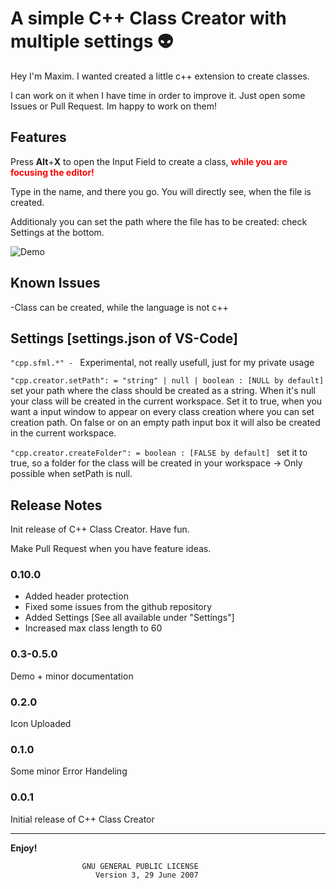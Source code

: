 # A simple C++ Class Creator with multiple settings :alien:

Hey I'm Maxim. I wanted created a little c++ extension to create classes.

I can work on it when I have time in order to improve it. Just open some Issues or Pull Request. Im happy to work on them!

## Features

Press **Alt**+**X** to open the Input Field to create a class, <span style="color:red">**while you are focusing the editor!**</span>

Type in the name, and there you go. You will directly see, when the file is created.

Additionaly you can set the path where the file has to be created: check Settings at the bottom.

![Demo](https://github.com/tzAcee/cpp-class-creator/blob/master/giphy.gif?raw=true)

## Known Issues

-Class can be created, while the language is not c++

## Settings [settings.json of VS-Code]

```"cpp.sfml.*" - ``` Experimental, not really usefull, just for my private usage

```"cpp.creator.setPath": = "string" | null | boolean : [NULL by default] ``` set your path where the class should be created as a string. When it's null your class will be created in the current workspace. Set it to true, when you want a input window to appear on every class creation where you can set creation path. On false or on an empty path input box it will also be created in the current workspace.

```"cpp.creator.createFolder": = boolean : [FALSE by default] ``` set it to true, so a folder for the class will be created in your workspace -> Only possible when setPath is null.

## Release Notes

Init release of C++ Class Creator.
Have fun.

Make Pull Request when you have feature ideas.

### 0.10.0

- Added header protection
- Fixed some issues from the github repository
- Added Settings [See all available under "Settings"]
- Increased max class length to 60

### 0.3-0.5.0

Demo + minor documentation

### 0.2.0

Icon Uploaded

### 0.1.0

Some minor Error Handeling


### 0.0.1

Initial release of C++ Class Creator

----------------------------------------------------------------------------------------------------------

**Enjoy!**

                    GNU GENERAL PUBLIC LICENSE
                       Version 3, 29 June 2007